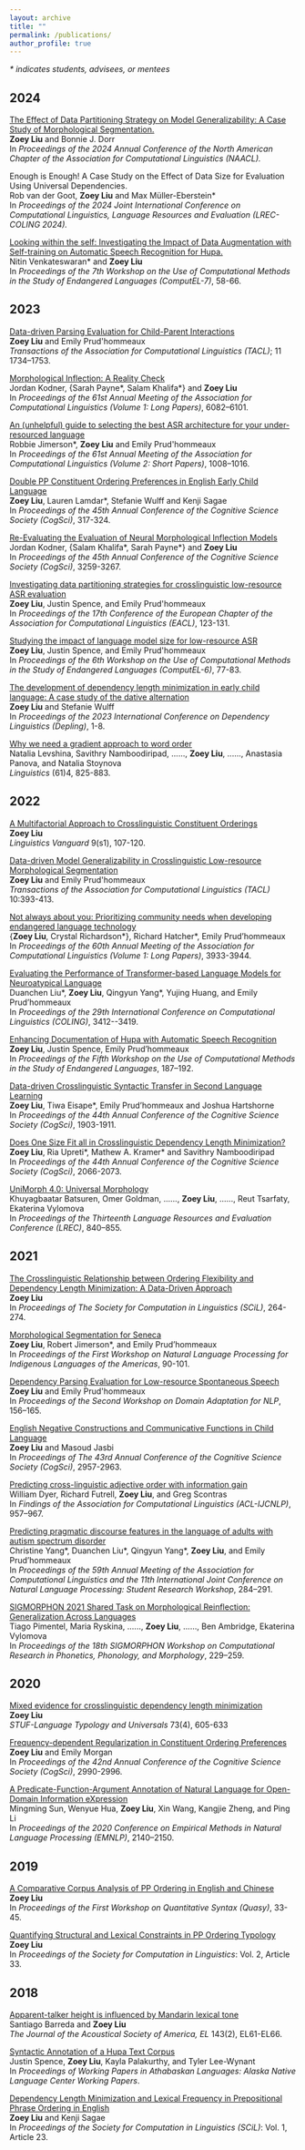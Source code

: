 ```yaml
---
layout: archive
title: ""
permalink: /publications/
author_profile: true
---
```


<i>* indicates students, advisees, or mentees</i>

2024
----

[The Effect of Data Partitioning Strategy on Model Generalizability: A Case Study of Morphological Segmentation.](https://arxiv.org/abs/2404.09371) <br>
<b>Zoey Liu</b> and Bonnie J. Dorr <br>
In <i>Proceedings of the 2024 Annual Conference of the North American Chapter of the Association for Computational Linguistics (NAACL).</i> <br>

Enough is Enough! A Case Study on the Effect of Data Size for Evaluation Using Universal Dependencies. <br>
Rob van der Goot, <b>Zoey Liu</b> and Max Müller-Eberstein* <br>
In <i>Proceedings of the 2024 Joint International Conference on Computational Linguistics, Language Resources and Evaluation (LREC-COLING 2024).</i> <br>

[Looking within the self: Investigating the Impact of Data Augmentation with Self-training on Automatic Speech Recognition for Hupa.](https://aclanthology.org/2023.computel-1.11/) <br>
Nitin Venkateswaran* and <b>Zoey Liu</b> <br>
In <i>Proceedings of the 7th Workshop on the Use of Computational Methods in the Study of Endangered Languages (ComputEL-7)</i>, 58-66. <br>

2023
----

[Data-driven Parsing Evaluation for Child-Parent Interactions](https://direct.mit.edu/tacl/article/doi/10.1162/tacl_a_00624/118857/Data-driven-Parsing-Evaluation-for-Child-Parent) <br>
<b>Zoey Liu</b> and Emily Prud'hommeaux <br>
<i>Transactions of the Association for Computational Linguistics (TACL)</i>; 11 1734–1753. <br>

[Morphological Inflection: A Reality Check](https://aclanthology.org/2023.acl-long.335/) <br>
Jordan Kodner, {Sarah Payne\*, Salam Khalifa\*} and <b>Zoey Liu</b> <br>
In <i>Proceedings of the 61st Annual Meeting of the Association for Computational Linguistics (Volume 1: Long Papers)</i>, 6082–6101. <br>

[An (unhelpful) guide to selecting the best ASR architecture for your under-resourced language](https://aclanthology.org/2023.acl-short.87/) <br>
Robbie Jimerson\*, <b>Zoey Liu</b> and Emily Prud'hommeaux <br>
In <i>Proceedings of the 61st Annual Meeting of the Association for Computational Linguistics (Volume 2: Short Papers)</i>, 1008–1016. <br>

[Double PP Constituent Ordering Preferences in English Early Child Language](https://escholarship.org/content/qt1w65m3fk/qt1w65m3fk.pdf) <br>
<b>Zoey Liu</b>, Lauren Lamdar\*, Stefanie Wulff and Kenji Sagae <br>
In <i>Proceedings of the 45th Annual Conference of the Cognitive Science Society (CogSci)</i>, 317-324. <br>

[Re-Evaluating the Evaluation of Neural Morphological Inflection Models](https://escholarship.org/content/qt4cf1s2dr/qt4cf1s2dr.pdf) <br>
Jordan Kodner, {Salam Khalifa*, Sarah Payne*} and <b>Zoey Liu</b> <br>
In <i>Proceedings of the 45th Annual Conference of the Cognitive Science Society (CogSci)</i>, 3259-3267. <br>

[Investigating data partitioning strategies for crosslinguistic low-resource ASR evaluation](https://aclanthology.org/2023.eacl-main.10/) <br>
<b>Zoey Liu</b>, Justin Spence, and Emily Prud'hommeaux <br>
In <i>Proceedings of the 17th Conference of the European Chapter of the Association for Computational Linguistics (EACL)</i>, 123-131. <br>

[Studying the impact of language model size for low-resource ASR](https://aclanthology.org/2023.computel-1.11/) <br>
<b>Zoey Liu</b>, Justin Spence, and Emily Prud'hommeaux <br>
In <i>Proceedings of the 6th Workshop on the Use of Computational Methods in the Study of Endangered Languages (ComputEL-6)</i>, 77-83. <br>

[The development of dependency length minimization in early child language: A case study of the dative alternation](https://aclanthology.org/2023.depling-1.1/) <br>
<b>Zoey Liu</b> and Stefanie Wulff <br>
In <i>Proceedings of the 2023 International Conference on Dependency Linguistics (Depling)</i>, 1-8. <br>

[Why we need a gradient approach to word order](https://www.degruyter.com/document/doi/10.1515/ling-2021-0098/html?lang=en) <br>
Natalia Levshina, Savithry Namboodiripad, ......, <b>Zoey Liu</b>, ......, Anastasia Panova, and Natalia Stoynova <br>
<i>Linguistics</i> (61)4, 825-883. <br>

2022
----

[A Multifactorial Approach to Crosslinguistic Constituent Orderings](https://www.degruyter.com/document/doi/10.1515/lingvan-2020-0139/html) <br>
<b>Zoey Liu</b> <br>
<i>Linguistics Vanguard</i> 9(s1), 107-120. <br>

[Data-driven Model Generalizability in Crosslinguistic Low-resource Morphological Segmentation](https://direct.mit.edu/tacl/article/doi/10.1162/tacl_a_00467/110437/Data-driven-Model-Generalizability-in) <br>
<b>Zoey Liu</b> and Emily Prud'hommeaux <br>
<i>Transactions of the Association for Computational Linguistics (TACL)</i> 10:393-413. <br>

[Not always about you: Prioritizing community needs when developing endangered language technology](https://aclanthology.org/2022.acl-long.272/) <br>
{<b>Zoey Liu</b>, Crystal Richardson\*}, Richard Hatcher\*, Emily Prud’hommeaux <br>
In <i>Proceedings of the 60th Annual Meeting of the Association for Computational Linguistics (Volume 1: Long Papers)</i>, 3933-3944. <br>

[Evaluating the Performance of Transformer-based Language Models for Neuroatypical Language](https://aclanthology.org/2022.coling-1.301/) <br>
Duanchen Liu\*, <b>Zoey Liu</b>, Qingyun Yang\*, Yujing Huang, and Emily Prud’hommeaux <br>
In <i>Proceedings of the 29th International Conference on Computational Linguistics (COLING)</i>, 3412--3419. <br>

[Enhancing Documentation of Hupa with Automatic Speech Recognition](https://aclanthology.org/2022.computel-1.23/) <br>
<b>Zoey Liu</b>, Justin Spence, Emily Prud’hommeaux <br>
In <i>Proceedings of the Fifth Workshop on the Use of Computational Methods in the Study of Endangered Languages</i>, 187–192. <br>

[Data-driven Crosslinguistic Syntactic Transfer in Second Language Learning](https://escholarship.org/content/qt86j2x3t2/qt86j2x3t2.pdf) <br>
<b>Zoey Liu</b>, Tiwa Eisape\*, Emily Prud’hommeaux and Joshua Hartshorne <br>
In <i>Proceedings of the 44th Annual Conference of the Cognitive Science Society (CogSci)</i>, 1903-1911. <br>

[Does One Size Fit all in Crosslinguistic Dependency Length Minimization?](https://escholarship.org/content/qt14j4s1j7/qt14j4s1j7.pdf) <br>
<b>Zoey Liu</b>, Ria Upreti\*, Mathew A. Kramer* and Savithry Namboodiripad <br>
In <i>Proceedings of the 44th Annual Conference of the Cognitive Science Society (CogSci)</i>, 2066-2073. <br>

[UniMorph 4.0: Universal Morphology](https://aclanthology.org/2022.lrec-1.89/) <br>
Khuyagbaatar Batsuren, Omer Goldman, ......, <b>Zoey Liu</b>, ......, Reut Tsarfaty, Ekaterina Vylomova <br>
In <i>Proceedings of the Thirteenth Language Resources and Evaluation Conference (LREC)</i>, 840–855. <br>

2021
----

[The Crosslinguistic Relationship between Ordering Flexibility and Dependency Length Minimization: A Data-Driven Approach](https://scholarworks.umass.edu/scil/vol4/iss1/25/) <br>
<b>Zoey Liu</b> <br>
In <i>Proceedings of The Society for Computation in Linguistics (SCiL)</i>, 264-274. <br>

[Morphological Segmentation for Seneca](https://aclanthology.org/2021.americasnlp-1.10/) <br>
<b>Zoey Liu</b>, Robert Jimerson\*, and Emily Prud’hommeaux <br>
In <i>Proceedings of the First Workshop on Natural Language Processing for Indigenous Languages of the Americas</i>, 90-101. <br>

[Dependency Parsing Evaluation for Low-resource Spontaneous Speech](https://aclanthology.org/2021.adaptnlp-1.16/) <br>
<b>Zoey Liu</b> and Emily Prud'hommeaux <br>
In <i>Proceedings of the Second Workshop on Domain Adaptation for NLP</i>, 156–165. <br>

[English Negative Constructions and Communicative Functions in Child Language](https://escholarship.org/uc/item/0kj5j80c) <br>
<b>Zoey Liu</b> and Masoud Jasbi <br>
In <i>Proceedings of The 43rd Annual Conference of the Cognitive Science Society (CogSci)</i>, 2957-2963. <br>

[Predicting cross-linguistic adjective order with information gain](https://aclanthology.org/2021.findings-acl.83/) <br>
William Dyer, Richard Futrell, <b>Zoey Liu</b>, and Greg Scontras <br>
In <i>Findings of the Association for Computational Linguistics (ACL-IJCNLP)</i>, 957–967. <br>

[Predicting pragmatic discourse features in the language of adults with autism spectrum disorder](https://aclanthology.org/2021.acl-srw.29/) <br>
Christine Yang\*, Duanchen Liu\*, Qingyun Yang\*, <b>Zoey Liu</b>, and Emily Prud’hommeaux <br>
In <i>Proceedings of the 59th Annual Meeting of the Association for Computational Linguistics and the 11th International Joint Conference on Natural Language Processing: Student Research Workshop</i>, 284–291. <br>

[SIGMORPHON 2021 Shared Task on Morphological Reinflection: Generalization Across Languages](https://aclanthology.org/2021.sigmorphon-1.25/) <br>
Tiago Pimentel, Maria Ryskina, ......, <b>Zoey Liu</b>, ......, Ben Ambridge, Ekaterina Vylomova <br>
In <i>Proceedings of the 18th SIGMORPHON Workshop on Computational Research in Phonetics, Phonology, and Morphology</i>, 229–259. <br>

2020
----

[Mixed evidence for crosslinguistic dependency length minimization](https://www.degruyter.com/document/doi/10.1515/stuf-2020-1020/html) <br>
<b>Zoey Liu</b> <br>
<i>STUF-Language Typology and Universals</i> 73(4), 605-633 <br>

[Frequency-dependent Regularization in Constituent Ordering Preferences](https://cognitivesciencesociety.org/cogsci20/papers/0751/0751.pdf) <br>
<b>Zoey Liu</b> and Emily Morgan <br>
In <i>Proceedings of the 42nd Annual Conference of the Cognitive Science Society (CogSci)</i>, 2990-2996. <br>

[A Predicate-Function-Argument Annotation of Natural Language for Open-Domain Information eXpression](https://aclanthology.org/2020.emnlp-main.167/) <br>
Mingming Sun, Wenyue Hua, <b>Zoey Liu</b>, Xin Wang, Kangjie Zheng, and Ping Li <br>
In <i>Proceedings of the 2020 Conference on Empirical Methods in Natural Language Processing (EMNLP)</i>, 2140–2150. <br>

2019
----

[A Comparative Corpus Analysis of PP Ordering in English and Chinese](https://aclanthology.org/W19-7905/) <br>
<b>Zoey Liu</b> <br>
In <i>Proceedings of the First Workshop on Quantitative Syntax (Quasy)</i>, 33-45. <br>

[Quantifying Structural and Lexical Constraints in PP Ordering Typology](https://scholarworks.umass.edu/scil/vol2/iss1/33/) <br>
<b>Zoey Liu</b> <br>
In <i>Proceedings of the Society for Computation in Linguistics</i>: Vol. 2, Article 33. <br>

2018
----

[Apparent-talker height is influenced by Mandarin lexical tone](https://pubs.aip.org/asa/jasa/article/143/2/EL61/606427/Apparent-talker-height-is-influenced-by-Mandarin) <br>
Santiago Barreda and <b>Zoey Liu</b> <br>
<i>The Journal of the Acoustical Society of America, EL</i> 143(2), EL61-EL66. <br>

[Syntactic Annotation of a Hupa Text Corpus](https://nas.ucdavis.edu/sites/g/files/dgvnsk7031/files/files/person/Spence%20et%20al.%20DLC%202017%20paper-final.pdf) <br>
Justin Spence, <b>Zoey Liu</b>, Kayla Palakurthy, and Tyler Lee-Wynant <br>
In <i>Proceedings of Working Papers in Athabaskan Languages: Alaska Native Language Center Working Papers</i>. <br>

[Dependency Length Minimization and Lexical Frequency in Prepositional Phrase Ordering in English](https://scholarworks.umass.edu/scil/vol1/iss1/23/) <br>
<b>Zoey Liu</b> and Kenji Sagae <br>
In <i>Proceedings of the Society for Computation in Linguistics (SCiL)</i>: Vol. 1, Article 23. <br>

